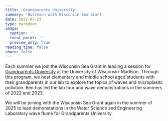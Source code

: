 ```yaml
---
title: 'Grandparents University'
summary: 'Outreach with Wisconsin Sea Grant'
date: 2022-07-21
type: markdown
image:
  caption: ''
  focal_point: ''
  preview_only: true
reading_time: false
share: false
---
```


Each summer we join the Wisconsin Sea Grant in leading a session for [Grandparents University](https://uwalumni.com/grandparents-university/) at the University of Wisconsin-Madison.  Through this program, we host elementary and middle school aged students with their grandparents in our lab to explore the topics of waves and microplasitc pollution.  Ben has led the lab tour and wave demonstrations in the summers of 2022 and 2023.

We will be joining with the Wisconsin Sea Grant again in the summer of 2025 to lead demonstations in the Water Science and Engineering Laboratory wave flume for Grandparents University.

